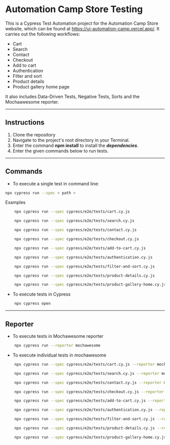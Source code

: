 # Automation Camp Store Testing

This is a Cypress Test Automation project for the Automation Camp Store website, which can be found at https://ui-automation-camp.vercel.app/. It carries out the following workflows:

* Cart
* Search 
* Contact 
* Checkout
* Add to cart
* Authentication
* Filter and sort
* Product details
* Product gallery home page

It also includes Data-Driven Tests, Negative Tests, Sorts and the Mochaawesome reporter.

---

## Instructions

1. Clone the repository
2. Navigate to the project's root directory in your Terminal.
3. Enter the command **npm install** to install the ***dependencies***.
4. Enter the given commands below to run tests.

---

## Commands

* To execute a single test in command line:
```bash
npx cypress run --spec < path >
```
Examples
```bash
    npx cypress run --spec cypress/e2e/tests/cart.cy.js
```
```bash
    npx cypress run --spec cypress/e2e/tests/search.cy.js
```
```bash
    npx cypress run --spec cypress/e2e/tests/contact.cy.js
```
```bash
    npx cypress run --spec cypress/e2e/tests/checkout.cy.js
```
```bash
    npx cypress run --spec cypress/e2e/tests/add-to-cart.cy.js
```
```bash
    npx cypress run --spec cypress/e2e/tests/authentication.cy.js
```
```bash
    npx cypress run --spec cypress/e2e/tests/filter-and-sort.cy.js
```
```bash
    npx cypress run --spec cypress/e2e/tests/product-details.cy.js
```
```bash
    npx cypress run --spec cypress/e2e/tests/product-gallery-home.cy.js
```
* To execute tests in Cypress
```bash
    npx cypress open
```

---
## Reporter

* To execute tests in Mochawesome reporter
```bash
    npx cypress run --reporter mochawesome
```
* To execute individual tests in mochawesome
```bash
    npx cypress run --spec cypress/e2e/tests/cart.cy.js --reporter mochawesome
```
```bash
    npx cypress run --spec cypress/e2e/tests/search.cy.js --reporter mochawesome
```
```bash
    npx cypress run --spec cypress/e2e/tests/contact.cy.js --reporter mochawesome
```
```bash
    npx cypress run --spec cypress/e2e/tests/checkout.cy.js --reporter mochawesome
```
```bash
    npx cypress run --spec cypress/e2e/tests/add-to-cart.cy.js --reporter mochawesome
```
```bash
    npx cypress run --spec cypress/e2e/tests/authentication.cy.js --reporter mochawesome
```
```bash
    npx cypress run --spec cypress/e2e/tests/filter-and-sort.cy.js --reporter mochawesome
```
```bash
    npx cypress run --spec cypress/e2e/tests/product-details.cy.js --reporter mochawesome
```
```bash
    npx cypress run --spec cypress/e2e/tests/product-gallery-home.cy.js --reporter mochawesome
```


